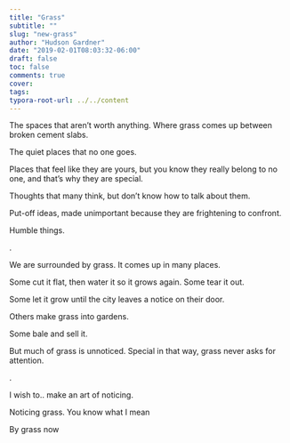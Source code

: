 ```yaml
---
title: "Grass"
subtitle: ""
slug: "new-grass"
author: "Hudson Gardner"
date: "2019-02-01T08:03:32-06:00"
draft: false
toc: false
comments: true
cover:
tags:
typora-root-url: ../../content
---
```


The spaces that aren’t worth anything. Where grass comes up between broken cement slabs.    

The quiet places that no one goes.  

Places that feel like they are yours, but you know they really belong to no one, and that’s why they are special.     

Thoughts that many think, but don’t know how to talk about them.  

Put-off ideas, made unimportant because they are frightening to confront.  

Humble things.  

.

We are surrounded by grass. It comes up in many places.  

Some cut it flat, then water it so it grows again. Some tear it out.  

Some let it grow until the city leaves a notice on their door.

Others make grass into gardens.

Some bale and sell it.

But much of grass is unnoticed. Special in that way, grass never asks for attention.

.

I wish to.. make an art of noticing.

Noticing grass. You know what I mean

By grass now

